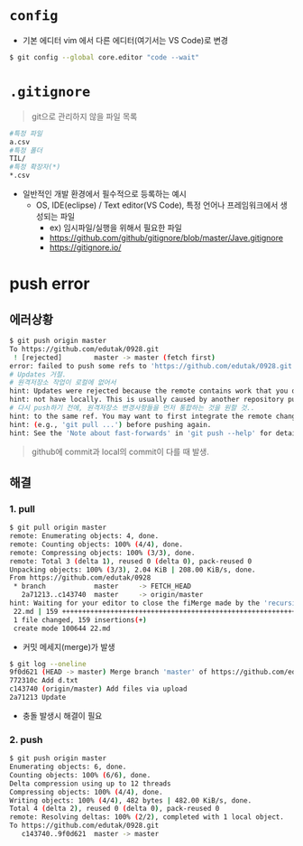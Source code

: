 # `config`

* 기본 에디터 vim 에서 다른 에디터(여기서는 VS Code)로 변경

```bash
$ git config --global core.editor "code --wait"
```

# `.gitignore`

> git으로 관리하지 않을 파일 목록

```bash
#특정 파일
a.csv
#특정 폴더
TIL/
#특정 확장자(*)
*.csv
```

* 일반적인 개발 환경에서 필수적으로 등록하는 예시
  * OS, IDE(eclipse) / Text editor(VS Code), 특정 언어나 프레임워크에서 생성되는 파일
    * ex) 임시파일/실행을 위해서 필요한 파일
    * https://github.com/github/gitignore/blob/master/Jave.gitignore
    * https://gitignore.io/

# push error

## 에러상황

```bash
$ git push origin master
To https://github.com/edutak/0928.git
 ! [rejected]        master -> master (fetch first)
error: failed to push some refs to 'https://github.com/edutak/0928.git'
# Updates 거절.
# 원격저장소 작업이 로컬에 없어서 
hint: Updates were rejected because the remote contains work that you do
hint: not have locally. This is usually caused by another repository pushing
# 다시 push하기 전에, 원격저장소 변경사항들을 먼저 통합하는 것을 원할 것..
hint: to the same ref. You may want to first integrate the remote changes
hint: (e.g., 'git pull ...') before pushing again.
hint: See the 'Note about fast-forwards' in 'git push --help' for details.
```

> github에 commit과 local의 commit이 다를 때 발생.

## 해결

### 1. pull

```bash
$ git pull origin master
remote: Enumerating objects: 4, done.
remote: Counting objects: 100% (4/4), done.
remote: Compressing objects: 100% (3/3), done.
remote: Total 3 (delta 1), reused 0 (delta 0), pack-reused 0
Unpacking objects: 100% (3/3), 2.04 KiB | 208.00 KiB/s, done.
From https://github.com/edutak/0928
 * branch            master     -> FETCH_HEAD
   2a71213..c143740  master     -> origin/master
hint: Waiting for your editor to close the fiMerge made by the 'recursive' strategy.
 22.md | 159 ++++++++++++++++++++++++++++++++++++++++++++++++++++++++++++++++++
 1 file changed, 159 insertions(+)
 create mode 100644 22.md
```

* 커밋 메세지(merge)가 발생

```bash
$ git log --oneline
9f0d621 (HEAD -> master) Merge branch 'master' of https://github.com/edutak/0928
772310c Add d.txt
c143740 (origin/master) Add files via upload
2a71213 Update
```

* 충돌 발생시 해결이 필요



### 2. push

```bash
$ git push origin master
Enumerating objects: 6, done.
Counting objects: 100% (6/6), done.
Delta compression using up to 12 threads
Compressing objects: 100% (4/4), done.
Writing objects: 100% (4/4), 482 bytes | 482.00 KiB/s, done.
Total 4 (delta 2), reused 0 (delta 0), pack-reused 0
remote: Resolving deltas: 100% (2/2), completed with 1 local object.
To https://github.com/edutak/0928.git
   c143740..9f0d621  master -> master
```

